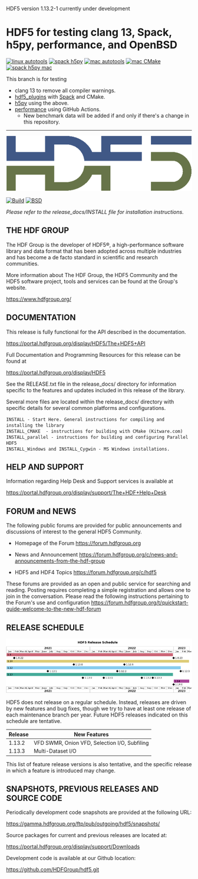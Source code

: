 HDF5 version 1.13.2-1 currently under development

# HDF5 for testing clang 13, Spack, h5py, performance, and OpenBSD 
[![linux autotools](https://github.com/hyoklee/hdf5/actions/workflows/linux-auto.yml/badge.svg)](https://github.com/hyoklee/hdf5/actions/workflows/linux-auto.yml)
[![spack h5py](https://github.com/hyoklee/hdf5/actions/workflows/spack.yml/badge.svg)](https://github.com/hyoklee/hdf5/actions/workflows/spack.yml)
[![mac autotools](https://github.com/hyoklee/hdf5/actions/workflows/mac-auto.yml/badge.svg)](https://github.com/hyoklee/hdf5/actions/workflows/mac-auto.yml)
[![mac CMake](https://github.com/hyoklee/hdf5/actions/workflows/mac-cmake.yml/badge.svg)](https://github.com/hyoklee/hdf5/actions/workflows/mac-cmake.yml)
[![spack h5py mac](https://github.com/hyoklee/hdf5/actions/workflows/spack-mac.yml/badge.svg)](https://github.com/hyoklee/hdf5/actions/workflows/spack-mac.yml)

This branch is for testing
* clang 13 to remove all compiler warnings.
* [hdf5_plugins](https://github.com/hyoklee/hdf5_plugins) with [Spack](https://github.com/hyoklee/spack) and CMake.
* [h5py](https://github.com/hyoklee/h5py) using the above.
* [performance](https://github.com/hyoklee/hpf) using GitHub Actions.
  * New benchmark data will be added if and only if there's a change in this repository.

---

![HDF5 Logo](doxygen/img/HDF5.png)

[![Build](https://img.shields.io/github/workflow/status/HDFGroup/hdf5/hdf5%20dev%20CI/develop)](https://github.com/HDFGroup/hdf5/actions?query=branch%3Adevelop)
[![BSD](https://img.shields.io/badge/License-BSD-blue.svg)](https://github.com/HDFGroup/hdf5/blob/develop/COPYING)

*Please refer to the release_docs/INSTALL file for installation instructions.*

THE HDF GROUP
---------------

The HDF Group is the developer of HDF5®, a high-performance software library and
data format that has been adopted across multiple industries and has become a
de facto standard in scientific and research communities.

More information about The HDF Group, the HDF5 Community and the HDF5 software
project, tools and services can be found at the Group's website.
    
   https://www.hdfgroup.org/


DOCUMENTATION
-------------
This release is fully functional for the API described in the documentation.
    
   https://portal.hdfgroup.org/display/HDF5/The+HDF5+API

Full Documentation and Programming Resources for this release can be found at

   https://portal.hdfgroup.org/display/HDF5

See the RELEASE.txt file in the release_docs/ directory for information specific
to the features and updates included in this release of the library.

Several more files are located within the release_docs/ directory with specific
details for several common platforms and configurations.

    INSTALL - Start Here. General instructions for compiling and installing the library
    INSTALL_CMAKE  - instructions for building with CMake (Kitware.com)
    INSTALL_parallel - instructions for building and configuring Parallel HDF5
    INSTALL_Windows and INSTALL_Cygwin - MS Windows installations.



HELP AND SUPPORT
----------------
Information regarding Help Desk and Support services is available at

   https://portal.hdfgroup.org/display/support/The+HDF+Help+Desk



FORUM and NEWS
--------------
The following public forums are provided for public announcements and discussions
of interest to the general HDF5 Community.

   - Homepage of the Forum
   https://forum.hdfgroup.org

   - News and Announcement
   https://forum.hdfgroup.org/c/news-and-announcements-from-the-hdf-group

   - HDF5 and HDF4 Topics
   https://forum.hdfgroup.org/c/hdf5

These forums are provided as an open and public service for searching and reading.
Posting requires completing a simple registration and allows one to join in the
conversation.  Please read the following instructions pertaining to the Forum's
use and configuration
    https://forum.hdfgroup.org/t/quickstart-guide-welcome-to-the-new-hdf-forum


RELEASE SCHEDULE
----------------

![HDF5 release schedule](doc/img/release-schedule.png) 

HDF5 does not release on a regular schedule. Instead, releases are driven by
new features and bug fixes, though we try to have at least one release of each
maintenance branch per year. Future HDF5 releases indicated on this schedule
are tentative. 

| Release | New Features |
| ------- | ------------ |
| 1.13.2 | VFD SWMR, Onion VFD, Selection I/O, Subfiling |
| 1.13.3 | Multi-Dataset I/O |

This list of feature release versions is also tentative, and the specific release
in which a feature is introduced may change.


SNAPSHOTS, PREVIOUS RELEASES AND SOURCE CODE
--------------------------------------------
Periodically development code snapshots are provided at the following URL:
    
   https://gamma.hdfgroup.org/ftp/pub/outgoing/hdf5/snapshots/

Source packages for current and previous releases are located at:
    
   https://portal.hdfgroup.org/display/support/Downloads

Development code is available at our Github location:
    
   https://github.com/HDFGroup/hdf5.git


